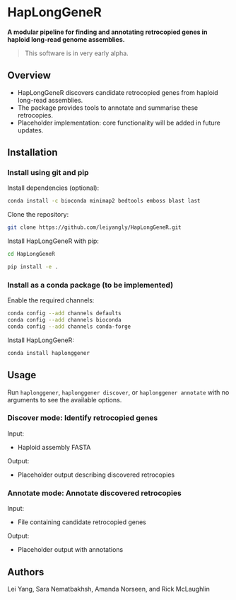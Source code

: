 # HapLongGeneR

**A modular pipeline for finding and annotating retrocopied genes in haploid long-read genome assemblies.**

> This software is in very early alpha.

## Overview

- HapLongGeneR discovers candidate retrocopied genes from haploid long-read assemblies.
- The package provides tools to annotate and summarise these retrocopies.
- Placeholder implementation: core functionality will be added in future updates.

## Installation

### Install using git and pip

Install dependencies (optional):
```bash
conda install -c bioconda minimap2 bedtools emboss blast last
```

Clone the repository:
```bash
git clone https://github.com/leiyangly/HapLongGeneR.git
```

Install HapLongGeneR with pip:
```bash
cd HapLongGeneR

pip install -e .
```

### Install as a conda package (to be implemented)

Enable the required channels:
```bash
conda config --add channels defaults
conda config --add channels bioconda
conda config --add channels conda-forge
```

Install HapLongGeneR:
```bash
conda install haplonggener
```

## Usage

Run `haplonggener`, `haplonggener discover`, or `haplonggener annotate` with no arguments to see the available options.

### Discover mode: Identify retrocopied genes

Input:
- Haploid assembly FASTA

Output:
- Placeholder output describing discovered retrocopies

### Annotate mode: Annotate discovered retrocopies

Input:
- File containing candidate retrocopied genes

Output:
- Placeholder output with annotations

## Authors

Lei Yang, Sara Nematbakhsh, Amanda Norseen, and Rick McLaughlin
